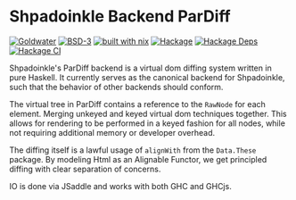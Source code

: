 # Shpadoinkle Backend ParDiff

[![Goldwater](https://gitlab.com/fresheyeball/Shpadoinkle/badges/master/pipeline.svg)](https://gitlab.com/fresheyeball/Shpadoinkle)
[![BSD-3](https://img.shields.io/badge/License-BSD%203--Clause-blue.svg)](https://opensource.org/licenses/BSD-3-Clause)
[![built with nix](https://img.shields.io/badge/built%20with-nix-41439a)](https://builtwithnix.org)
[![Hackage](https://img.shields.io/hackage/v/Shpadoinkle-backend-pardiff.svg)](https://hackage.haskell.org/package/Shpadoinkle-backend-pardiff)
[![Hackage Deps](https://img.shields.io/hackage-deps/v/Shpadoinkle-backend-pardiff.svg)](http://packdeps.haskellers.com/reverse/Shpadoinkle-backend-pardiff)
[![Hackage CI](https://matrix.hackage.haskell.org/api/v2/packages/Shpadoinkle-backend-pardiff/badge)](https://matrix.hackage.haskell.org/#/package/Shpadoinkle-backend-pardiff)


Shpadoinkle's ParDiff backend is a virtual dom diffing system written in pure Haskell.
It currently serves as the canonical backend for Shpadoinkle, such that the behavior of
other backends should conform.

The virtual tree in ParDiff contains a reference to the `RawNode` for each element. Merging
unkeyed and keyed virtual dom techniques together. This allows for rendering to be performed
in a keyed fashion for all nodes, while not requiring additional memory or developer overhead.

The diffing itself is a lawful usage of `alignWith` from the `Data.These` package. By modeling
Html as an Alignable Functor, we get principled diffing with clear separation of concerns.

IO is done via JSaddle and works with both GHC and GHCjs.
